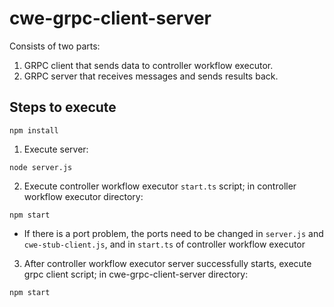 # cwe-grpc-client-server

Consists of two parts:
1. GRPC client that sends data to controller workflow executor.
2. GRPC server that receives messages and sends results back.

## Steps to execute

```
npm install
```

1. Execute server:
```
node server.js
```
2. Execute controller workflow executor `start.ts` script; in controller workflow executor directory:
```
npm start
```
- If there is a port problem, the ports need to be changed in `server.js` and `cwe-stub-client.js`, and in `start.ts` of controller workflow executor
3. After controller workflow executor server successfully starts, execute grpc client script; in cwe-grpc-client-server directory:
```
npm start
```

